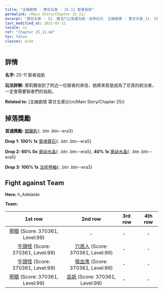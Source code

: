 ```yaml
---
title: "主線劇情 - 第廿五章 - 25-11 智者協助"
permalink: /Main Story/Chapter 25_11/
excerpt: "第廿五章 - 11. 魔法门之英雄无敌：战争纪元  主線劇情 - 第廿五章_11. 25-11 智者協助"
last_modified_at: 2021-07-21
locale: cn
ref: "Chapter 25_11.md"
toc: false
classes: wide
---
```


## 詳情

 **名字:** 25-11 智者協助

 **玩法詳解:** 摩莉爾收到了附近一位智者的來信，她將來若是成為了尼貢的統治者，一定會需要智者們的協助。

 **Related to:** [主線劇情 第廿五章](/cn/Main Story/Chapter 25/)

## 掉落獎勵

 **首通獎勵:** [銀鑰匙](/cn/Items/con_693/){: .btn .btn--era3}

 **Drop 1:** **100% 1x** [靈魂寶石](/cn/Items/mat_86/){: .btn .btn--era5}

 **Drop 2:** **60% 0x** [奧祕水晶](/cn/Items/mat_80/){: .btn .btn--era5}, **40% 1x** [奧祕水晶](/cn/Items/mat_80/){: .btn .btn--era5}

 **Drop 3:** **100% 1x** [法術卷軸](/cn/Items/con_694/){: .btn .btn--era3}


## Fight against Team
 **Hero:** h_Adelaide

 **Team:**


  | 1st row | 2nd row | 3rd row | 4th row |
  |:----:|:----:|:----|:----:|
  | [邪眼](/cn/units/Beholder/) (Score: 370361, Level:99)  | - | - | - |
  | [牛頭怪](/cn/units/Minotaur/) (Score: 370361, Level:99)  | [穴居人](/cn/units/Troglodyte/) (Score: 370361, Level:99)  | - | - |
  | [牛頭怪](/cn/units/Minotaur/) (Score: 370361, Level:99)  | [吸血鬼](/cn/units/Vampire/) (Score: 370361, Level:99)  | - | - |
  | [邪眼](/cn/units/Beholder/) (Score: 370361, Level:99)  | [巫妖](/cn/units/Lich/) (Score: 370361, Level:99)  | - | - |


